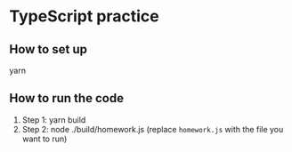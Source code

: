 # TypeScript practice

## How to set up

yarn

## How to run the code

1. Step 1: yarn build
2. Step 2: node ./build/homework.js
   (replace `homework.js` with the file you want to run)
